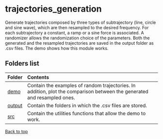 # trajectories_generation

Generate trajectories composed by three types of subtrajectory (line, circle and sine wave), which are then resampled to the desired frequency.
For each subtrajectory a constant, a ramp or a sine force is associated.
A randomizer allows the randomization choice of the parameters.
Both the generated and the resampled trajectories are saved in the output folder as .csv files.
The demo shows how this module works.

<!-- ----------------------------------------------------------------------- -->

## Folders list

| Folder                                                                       | Contents                                      |
| :------------------------------------------------------------------------- | :------------------------------------------------- |
| [demo](/trajectories_generation/demo) | Contain the examples of random trajectories. In addition, plot the comparison between the generated and resampled ones.|
| [output](/trajectories_generation/output) | Contain the folders in which the .csv files are stored. |
| [src](/trajectories_generation/src) | Contain the utilities functions that allow the demo to work. |

[Back to top](#trajectories_generation)
